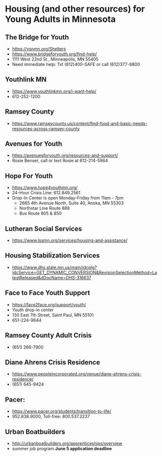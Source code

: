 # Housing (and other resources) for Young Adults in Minnesota #

## The Bridge for Youth ##

- <https://ysnmn.org/Shelters>
- <https://www.bridgeforyouth.org/find-help/>
- 1111 West 22nd St., Minneapolis, MN 55405
- Need immediate help: Txt (612)400-SAFE or call (612)377-8800

## Youthlink MN ##

- <https://www.youthlinkmn.org/i-want-help/>
- 612-252-1200

## Ramsey County ##

- <https://www.ramseycounty.us/content/find-food-and-basic-needs-resources-across-ramsey-county>

## Avenues for Youth ##

- <https://avenuesforyouth.org/resources-and-support/>
- Rosie Benser, call or text Rosie at 612-214-5964

## Hope For Youth ##

- https://www.hope4youthmn.org/
- 24-Hour Crisis Line: 612.849.2561
- Drop-In Center is open Monday-Friday from 11am - 7pm
  - 2665 4th Avenue North, Suite 40, Anoka, MN 55303
  - Northstar Line Route 888
  - Bus Route 805 & 850

## Lutheran Social Services ##

- <https://www.lssmn.org/services/housing-and-assistance/>

## Housing Stabilization Services ##

- <https://www.dhs.state.mn.us/main/idcplg?IdcService=GET_DYNAMIC_CONVERSION&RevisionSelectionMethod=LatestReleased&dDocName=DHS-316637>

## Face to Face Youth Support ##

- <https://face2face.org/support/youth/>
- Youth drop-in center
- 130 East 7th Street, Saint Paul, MN 55101
- 651-224-9644

## Ramsey County Adult Crisis ##

- (651) 266-7900

## Diane Ahrens Crisis Residence ##

- <https://www.peopleincorporated.org/venue/diane-ahrens-crisis-residence/>
- (651) 645-9424

## Pacer: ##

- <https://www.pacer.org/students/transition-to-life/>
- 952.838.9000, Toll-free: 800.537.2237

## Urban Boatbuilders ##

- <http://urbanboatbuilders.org/apprenticeships/overview>
- summer job program **June 5 application deadline**
